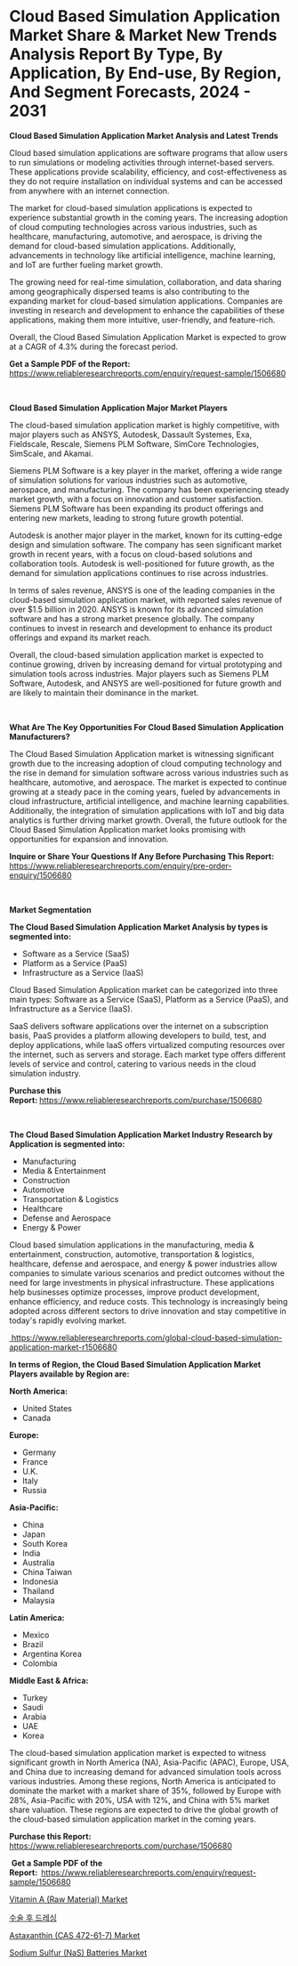 <p><h1>Cloud Based Simulation Application Market Share & Market New Trends Analysis Report By Type, By Application, By End-use, By Region, And Segment Forecasts, 2024 - 2031</h1></p><p><strong>Cloud Based Simulation Application Market Analysis and Latest Trends</strong></p>
<p><p>Cloud based simulation applications are software programs that allow users to run simulations or modeling activities through internet-based servers. These applications provide scalability, efficiency, and cost-effectiveness as they do not require installation on individual systems and can be accessed from anywhere with an internet connection.</p><p>The market for cloud-based simulation applications is expected to experience substantial growth in the coming years. The increasing adoption of cloud computing technologies across various industries, such as healthcare, manufacturing, automotive, and aerospace, is driving the demand for cloud-based simulation applications. Additionally, advancements in technology like artificial intelligence, machine learning, and IoT are further fueling market growth.</p><p>The growing need for real-time simulation, collaboration, and data sharing among geographically dispersed teams is also contributing to the expanding market for cloud-based simulation applications. Companies are investing in research and development to enhance the capabilities of these applications, making them more intuitive, user-friendly, and feature-rich.</p><p>Overall, the Cloud Based Simulation Application Market is expected to grow at a CAGR of 4.3% during the forecast period.</p></p>
<p><strong>Get a Sample PDF of the Report:&nbsp;</strong> <a href="https://www.reliableresearchreports.com/enquiry/request-sample/1506680">https://www.reliableresearchreports.com/enquiry/request-sample/1506680</a></p>
<p>&nbsp;</p>
<p><strong>Cloud Based Simulation Application Major Market Players</strong></p>
<p><p>The cloud-based simulation application market is highly competitive, with major players such as ANSYS, Autodesk, Dassault Systemes, Exa, Fieldscale, Rescale, Siemens PLM Software, SimCore Technologies, SimScale, and Akamai.</p><p>Siemens PLM Software is a key player in the market, offering a wide range of simulation solutions for various industries such as automotive, aerospace, and manufacturing. The company has been experiencing steady market growth, with a focus on innovation and customer satisfaction. Siemens PLM Software has been expanding its product offerings and entering new markets, leading to strong future growth potential.</p><p>Autodesk is another major player in the market, known for its cutting-edge design and simulation software. The company has seen significant market growth in recent years, with a focus on cloud-based solutions and collaboration tools. Autodesk is well-positioned for future growth, as the demand for simulation applications continues to rise across industries.</p><p>In terms of sales revenue, ANSYS is one of the leading companies in the cloud-based simulation application market, with reported sales revenue of over $1.5 billion in 2020. ANSYS is known for its advanced simulation software and has a strong market presence globally. The company continues to invest in research and development to enhance its product offerings and expand its market reach.</p><p>Overall, the cloud-based simulation application market is expected to continue growing, driven by increasing demand for virtual prototyping and simulation tools across industries. Major players such as Siemens PLM Software, Autodesk, and ANSYS are well-positioned for future growth and are likely to maintain their dominance in the market.</p></p>
<p>&nbsp;</p>
<p><strong>What Are The Key Opportunities For Cloud Based Simulation Application Manufacturers?</strong></p>
<p><p>The Cloud Based Simulation Application market is witnessing significant growth due to the increasing adoption of cloud computing technology and the rise in demand for simulation software across various industries such as healthcare, automotive, and aerospace. The market is expected to continue growing at a steady pace in the coming years, fueled by advancements in cloud infrastructure, artificial intelligence, and machine learning capabilities. Additionally, the integration of simulation applications with IoT and big data analytics is further driving market growth. Overall, the future outlook for the Cloud Based Simulation Application market looks promising with opportunities for expansion and innovation.</p></p>
<p><strong>Inquire or Share Your Questions If Any Before Purchasing This Report:</strong> <a href="https://www.reliableresearchreports.com/enquiry/pre-order-enquiry/1506680">https://www.reliableresearchreports.com/enquiry/pre-order-enquiry/1506680</a></p>
<p>&nbsp;</p>
<p><strong>Market Segmentation</strong></p>
<p><strong>The Cloud Based Simulation Application Market Analysis by types is segmented into:</strong></p>
<p><ul><li>Software as a Service (SaaS)</li><li>Platform as a Service (PaaS)</li><li>Infrastructure as a Service (IaaS)</li></ul></p>
<p><p>Cloud Based Simulation Application market can be categorized into three main types: Software as a Service (SaaS), Platform as a Service (PaaS), and Infrastructure as a Service (IaaS). </p><p>SaaS delivers software applications over the internet on a subscription basis, PaaS provides a platform allowing developers to build, test, and deploy applications, while IaaS offers virtualized computing resources over the internet, such as servers and storage. Each market type offers different levels of service and control, catering to various needs in the cloud simulation industry.</p></p>
<p><strong>Purchase this Report:&nbsp;</strong><a href="https://www.reliableresearchreports.com/purchase/1506680">https://www.reliableresearchreports.com/purchase/1506680</a></p>
<p>&nbsp;</p>
<p><strong>The Cloud Based Simulation Application Market Industry Research by Application is segmented into:</strong></p>
<p><ul><li>Manufacturing</li><li>Media & Entertainment</li><li>Construction</li><li>Automotive</li><li>Transportation & Logistics</li><li>Healthcare</li><li>Defense and Aerospace</li><li>Energy & Power</li></ul></p>
<p><p>Cloud based simulation applications in the manufacturing, media & entertainment, construction, automotive, transportation & logistics, healthcare, defense and aerospace, and energy & power industries allow companies to simulate various scenarios and predict outcomes without the need for large investments in physical infrastructure. These applications help businesses optimize processes, improve product development, enhance efficiency, and reduce costs. This technology is increasingly being adopted across different sectors to drive innovation and stay competitive in today's rapidly evolving market.</p></p>
<p><a href="https://www.reliableresearchreports.com/global-cloud-based-simulation-application-market-r1506680">&nbsp;https://www.reliableresearchreports.com/global-cloud-based-simulation-application-market-r1506680</a></p>
<p><strong>In terms of Region, the Cloud Based Simulation Application Market Players available by Region are:</strong></p>
<p>
    <p> <strong> North America: </strong>
        <ul>
            <li>United States</li>
            <li>Canada</li>
        </ul>
        </p> 
    <p> <strong> Europe: </strong>
        <ul>
            <li>Germany</li>
            <li>France</li>
            <li>U.K.</li>
            <li>Italy</li>
            <li>Russia</li>
        </ul>
        </p> 
    <p> <strong> Asia-Pacific: </strong>
        <ul>
            <li>China</li>
            <li>Japan</li>
            <li>South Korea</li>
            <li>India</li>
            <li>Australia</li>
            <li>China Taiwan</li>
            <li>Indonesia</li>
            <li>Thailand</li>
            <li>Malaysia</li>
        </ul>
        </p> 
    <p> <strong> Latin America: </strong>
        <ul>
            <li>Mexico</li>
            <li>Brazil</li>
            <li>Argentina Korea</li>
            <li>Colombia</li>
        </ul>
        </p> 
    <p> <strong> Middle East & Africa: </strong>
        <ul>
            <li>Turkey</li>
            <li>Saudi</li>
            <li>Arabia</li>
            <li>UAE</li>
            <li>Korea</li>
        </ul>
    </p>
    </p>
<p><p>The cloud-based simulation application market is expected to witness significant growth in North America (NA), Asia-Pacific (APAC), Europe, USA, and China due to increasing demand for advanced simulation tools across various industries. Among these regions, North America is anticipated to dominate the market with a market share of 35%, followed by Europe with 28%, Asia-Pacific with 20%, USA with 12%, and China with 5% market share valuation. These regions are expected to drive the global growth of the cloud-based simulation application market in the coming years.</p></p>
<p><strong>Purchase this Report: </strong><a href="https://www.reliableresearchreports.com/purchase/1506680">https://www.reliableresearchreports.com/purchase/1506680</a></p>
<p>&nbsp;<strong>Get a Sample PDF of the Report:&nbsp;&nbsp;</strong><a href="https://www.reliableresearchreports.com/enquiry/request-sample/1506680">https://www.reliableresearchreports.com/enquiry/request-sample/1506680</a></p>
<p><strong></strong></p>
<p><p><a href="https://medium.com/@orinschowalter/vitamin-a-raw-material-market-size-by-type-feed-grade-vitamin-a-food-grade-vitamin-8cb9eb6c82af">Vitamin A (Raw Material) Market</a></p><p><a href="https://github.com/hzumrdvas204296/Market-Research-Report-List-3/blob/main/3834685127033.md">수술 후 드레싱</a></p><p><a href="https://medium.com/@swilliamn8765/analyzing-astaxanthin-cas-472-61-7-market-dynamics-and-growth-drivers-and-forecasted-for-period-80a49cdf2d1b">Astaxanthin (CAS 472-61-7) Market</a></p><p><a href="https://github.com/juancolorado15/Market-Research-Report-List-3/blob/main/sodium-sulfur-nas-batteries-market.md">Sodium Sulfur (NaS) Batteries Market</a></p></p>